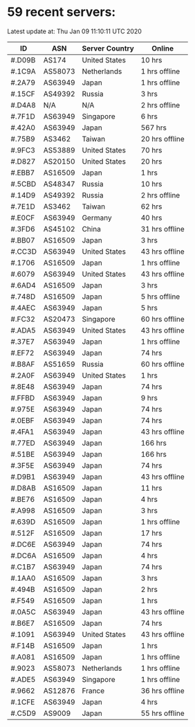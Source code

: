 # 59 recent servers:

Latest update at: Thu Jan 09 11:10:11 UTC 2020

| ID | ASN | Server Country | Online |
| -- | --- | -------------- | ------ |
| #.D09B | AS174 | United States | 10 hrs |
| #.1C9A | AS58073 | Netherlands | 1 hrs offline |
| #.2A79 | AS63949 | Japan | 1 hrs offline |
| #.15CF | AS49392 | Russia | 3 hrs |
| #.D4A8 | N/A | N/A | 2 hrs offline |
| #.7F1D | AS63949 | Singapore | 6 hrs |
| #.42A0 | AS63949 | Japan | 567 hrs |
| #.75B9 | AS3462 | Taiwan | 20 hrs offline |
| #.9FC3 | AS53889 | United States | 70 hrs |
| #.D827 | AS20150 | United States | 20 hrs |
| #.EBB7 | AS16509 | Japan | 1 hrs |
| #.5CBD | AS48347 | Russia | 10 hrs |
| #.14D9 | AS49392 | Russia | 2 hrs offline |
| #.7E1D | AS3462 | Taiwan | 62 hrs |
| #.E0CF | AS63949 | Germany | 40 hrs |
| #.3FD6 | AS45102 | China | 31 hrs offline |
| #.BB07 | AS16509 | Japan | 3 hrs |
| #.CC3D | AS63949 | United States | 43 hrs offline |
| #.1706 | AS16509 | Japan | 1 hrs offline |
| #.6079 | AS63949 | United States | 43 hrs offline |
| #.6AD4 | AS16509 | Japan | 3 hrs |
| #.748D | AS16509 | Japan | 5 hrs offline |
| #.4AEC | AS63949 | Japan | 5 hrs |
| #.FC32 | AS20473 | Singapore | 60 hrs offline |
| #.ADA5 | AS63949 | United States | 43 hrs offline |
| #.37E7 | AS63949 | Japan | 1 hrs offline |
| #.EF72 | AS63949 | Japan | 74 hrs |
| #.B8AF | AS51659 | Russia | 60 hrs offline |
| #.2A0F | AS63949 | United States | 1 hrs |
| #.8E48 | AS63949 | Japan | 74 hrs |
| #.FFBD | AS63949 | Japan | 9 hrs |
| #.975E | AS63949 | Japan | 74 hrs |
| #.0EBF | AS63949 | Japan | 74 hrs |
| #.4FA1 | AS63949 | Japan | 43 hrs offline |
| #.77ED | AS63949 | Japan | 166 hrs |
| #.51BE | AS63949 | Japan | 166 hrs |
| #.3F5E | AS63949 | Japan | 74 hrs |
| #.D9B1 | AS63949 | Japan | 43 hrs offline |
| #.D8AB | AS16509 | Japan | 11 hrs |
| #.BE76 | AS16509 | Japan | 4 hrs |
| #.A998 | AS16509 | Japan | 3 hrs |
| #.639D | AS16509 | Japan | 1 hrs offline |
| #.512F | AS16509 | Japan | 17 hrs |
| #.DC6E | AS63949 | Japan | 74 hrs |
| #.DC6A | AS16509 | Japan | 4 hrs |
| #.C1B7 | AS63949 | Japan | 74 hrs |
| #.1AA0 | AS16509 | Japan | 3 hrs |
| #.494B | AS16509 | Japan | 2 hrs |
| #.F549 | AS16509 | Japan | 1 hrs |
| #.0A5C | AS63949 | Japan | 43 hrs offline |
| #.B6E7 | AS16509 | Japan | 74 hrs |
| #.1091 | AS63949 | United States | 43 hrs offline |
| #.F14B | AS16509 | Japan | 1 hrs |
| #.A081 | AS16509 | Japan | 1 hrs offline |
| #.9023 | AS58073 | Netherlands | 1 hrs offline |
| #.ADE5 | AS63949 | Singapore | 1 hrs offline |
| #.9662 | AS12876 | France | 36 hrs offline |
| #.1CFE | AS63949 | Japan | 4 hrs |
| #.C5D9 | AS9009 | Japan | 55 hrs offline |

